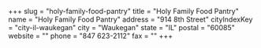 +++
slug = "holy-family-food-pantry"
title = "Holy Family Food Pantry"
name = "Holy Family Food Pantry"
address = "914 8th Street"
cityIndexKey = "city-il-waukegan"
city = "Waukegan"
state = "IL"
postal = "60085"
website = ""
phone = "847 623-2112"
fax = ""
+++

